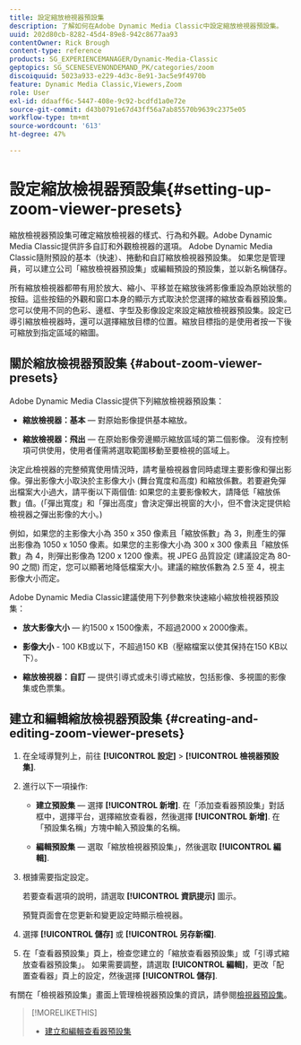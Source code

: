 ```yaml
---
title: 設定縮放檢視器預設集
description: 了解如何在Adobe Dynamic Media Classic中設定縮放檢視器預設集。
uuid: 202d80cb-8282-45d4-89e8-942c8677aa93
contentOwner: Rick Brough
content-type: reference
products: SG_EXPERIENCEMANAGER/Dynamic-Media-Classic
geptopics: SG_SCENESEVENONDEMAND_PK/categories/zoom
discoiquuid: 5023a933-e229-4d3c-8e91-3ac5e9f4970b
feature: Dynamic Media Classic,Viewers,Zoom
role: User
exl-id: ddaaff6c-5447-408e-9c92-bcdfd1a0e72e
source-git-commit: d43b0791e67d43ff56a7ab85570b9639c2375e05
workflow-type: tm+mt
source-wordcount: '613'
ht-degree: 47%

---
```


# 設定縮放檢視器預設集{#setting-up-zoom-viewer-presets}

縮放檢視器預設集可確定縮放檢視器的樣式、行為和外觀。Adobe Dynamic Media Classic提供許多自訂和外觀檢視器的選項。 Adobe Dynamic Media Classic隨附預設的基本（快速）、捲動和自訂縮放檢視器預設集。 如果您是管理員，可以建立公司「縮放檢視器預設集」或編輯預設的預設集，並以新名稱儲存。

所有縮放檢視器都帶有用於放大、縮小、平移並在縮放後將影像重設為原始狀態的按鈕。這些按鈕的外觀和窗口本身的顯示方式取決於您選擇的縮放查看器預設集。 您可以使用不同的色彩、邊框、字型及影像設定來設定縮放檢視器預設集。設定已導引縮放檢視器時，還可以選擇縮放目標的位置。縮放目標指的是使用者按一下後可縮放到指定區域的縮圖。

## 關於縮放檢視器預設集 {#about-zoom-viewer-presets}

Adobe Dynamic Media Classic提供下列縮放檢視器預設集：

* **縮放檢視器：基本**  — 對原始影像提供基本縮放。

* **縮放檢視器：飛出**  — 在原始影像旁邊顯示縮放區域的第二個影像。 沒有控制項可供使用，使用者僅需將選取範圍移動至要檢視的區域上。

決定此檢視器的完整頻寬使用情況時，請考量檢視器會同時處理主要影像和彈出影像。彈出影像大小取決於主影像大小 (舞台寬度和高度) 和縮放係數。若要避免彈出檔案大小過大，請平衡以下兩個值: 如果您的主要影像較大，請降低「縮放係數」值。(「彈出寬度」和「彈出高度」會決定彈出視窗的大小，但不會決定提供給檢視器之彈出影像的大小。)

例如，如果您的主影像大小為 350 x 350 像素且「縮放係數」為 3，則產生的彈出影像為 1050 x 1050 像素。如果您的主影像大小為 300 x 300 像素且「縮放係數」為 4，則彈出影像為 1200 x 1200 像素。視 JPEG 品質設定 (建議設定為 80-90 之間) 而定，您可以顯著地降低檔案大小。建議的縮放係數為 2.5 至 4，視主影像大小而定。

Adobe Dynamic Media Classic建議使用下列參數來快速縮小縮放檢視器預設集：

* **放大影像大小**  — 約1500 x 1500像素，不超過2000 x 2000像素。

* **影像大小** - 100 KB或以下，不超過150 KB（壓縮檔案以使其保持在150 KB以下）。

* **縮放檢視器：自訂**  — 提供引導式或未引導式縮放，包括影像、多視圖的影像集或色票集。

## 建立和編輯縮放檢視器預設集 {#creating-and-editing-zoom-viewer-presets}

1. 在全域導覽列上，前往 **[!UICONTROL 設定]** > **[!UICONTROL 檢視器預設集]**.
1. 進行以下一項操作:

   * **建立預設集**  — 選擇 **[!UICONTROL 新增]**. 在「添加查看器預設集」對話框中，選擇平台，選擇縮放查看器，然後選擇 **[!UICONTROL 新增]**. 在「預設集名稱」方塊中輸入預設集的名稱。

   * **編輯預設集**  — 選取「縮放檢視器預設集」，然後選取 **[!UICONTROL 編輯]**.

1. 根據需要指定設定。

   若要查看選項的說明，請選取 **[!UICONTROL 資訊提示]** 圖示。

   預覽頁面會在您更新和變更設定時顯示檢視器。

1. 選擇 **[!UICONTROL 儲存]** 或 **[!UICONTROL 另存新檔]**.
1. 在「查看器預設集」頁上，檢查您建立的「縮放查看器預設集」或「引導式縮放查看器預設集」。 如果需要調整，請選取 **[!UICONTROL 編輯]**，更改「配置查看器」頁上的設定，然後選擇 **[!UICONTROL 儲存]**.

有關在「檢視器預設集」畫面上管理檢視器預設集的資訊，請參閱[檢視器預設集](application-setup.md#viewer_presets)。

>[!MORELIKETHIS]
>
>* [建立和編輯查看器預設集](application-setup.md#adding_and_editing_viewer_presets)

